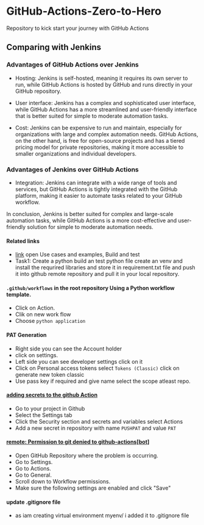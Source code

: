 # GitHub-Actions-Zero-to-Hero
Repository to kick start your journey with GitHub Actions

## Comparing with Jenkins 

### Advantages of GitHub Actions over Jenkins

- Hosting: Jenkins is self-hosted, meaning it requires its own server to run, while GitHub Actions is hosted by GitHub and runs directly in your GitHub repository.

- User interface: Jenkins has a complex and sophisticated user interface, while GitHub Actions has a more streamlined and user-friendly interface that is better suited for simple to moderate automation tasks.

- Cost: Jenkins can be expensive to run and maintain, especially for organizations with large and complex automation needs. GitHub Actions, on the other hand, is free for open-source projects and has a tiered pricing model for private repositories, making it more accessible to smaller organizations and individual developers.

### Advantages of Jenkins over GitHub Actions

- Integration: Jenkins can integrate with a wide range of tools and services, but GitHub Actions is tightly integrated with the GitHub platform, making it easier to automate tasks related to your GitHub workflow.

In conclusion, Jenkins is better suited for complex and large-scale automation tasks, while GitHub Actions is a more cost-effective and user-friendly solution for simple to moderate automation needs.


#### Related links
- [link](https://docs.github.com/en/actions) open Use cases and examples, Build and test
- Task1: Create a python build an test python file create an venv and install the requrired libraries and store it in requirement.txt file and push it into github remote repository and pull it in your local repository.
####  `.github/workflows` in the root repository Using a Python workflow template.
- Click on Action.
- Clik on new work flow
- Choose `python application`
#### PAT Generation
- Right side you can see the Account holder
- click on settings.
- Left side you can see developer settings click on it
- Click on Personal access tokens select `Tokens (Classic)` click on generate new token classic
- Use pass key if required and give name select the scope atleast repo.

#### [adding secrets to the github Action](https://docs.github.com/en/actions/security-for-github-actions/security-guides/using-secrets-in-github-actions)
- Go to your project in Github
- Select the Settings tab
- Click the Security section and secrets and variables select Actions
- Add a new secret in repository with name `PUSHPAT` and value `PAT`

#### [remote: Permission to git denied to github-actions[bot]](https://github.com/ad-m/github-push-action/issues/96)
- Open GitHub Repository where the problem is occurring.
- Go to Settings.
- Go to Actions.
- Go to General.
- Scroll down to Workflow permissions.
- Make sure the following settings are enabled and click "Save"

#### update .gitignore file
- as iam creating virtual environment myenv/ i added it to .gitignore file


